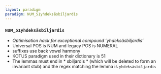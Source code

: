 ```yaml
---
layout: paradigm
paradigm: NUM_51yhdeksäsbiljardis
---
```

### ` NUM_51yhdeksäsbiljardis `

* _Optimisation hack for exceptional compound ’yhdeksäsbiljardis’_
* Universal POS is NUM and legacy POS is NUMERAL
* suffixes use back vowel harmony
* KOTUS paradigm used in their dictionary is 51
* The lemmas must end in * sbiljardis * (which will be deleted to form an invariant stub) and the regex matching the lemma is ` yhdeksäsbiljardis `
